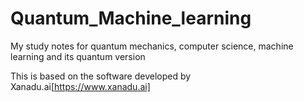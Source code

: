 # Quantum_Machine_learning
My study notes for quantum mechanics, computer science, machine learning and its quantum version

This is based on the software developed by Xanadu.ai[https://www.xanadu.ai]
